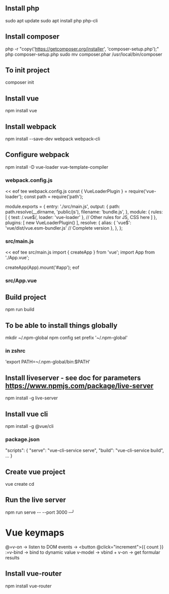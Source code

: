 ## Install php
sudo apt update
sudo apt install php php-cli
## Install composer
php -r "copy('https://getcomposer.org/installer', 'composer-setup.php');"
php composer-setup.php
sudo mv composer.phar /usr/local/bin/composer
## To init project
composer init

## Install vue
npm install vue
## Install webpack
npm install --save-dev webpack webpack-cli
## Configure webpack
npm install -D vue-loader vue-template-compiler
### webpack.config.js
<< eof tee webpack.config.js
const { VueLoaderPlugin } = require('vue-loader');
const path = require('path');

module.exports = {
  entry: './src/main.js',
  output: {
    path: path.resolve(__dirname, 'public/js'),
    filename: 'bundle.js',
  },
  module: {
    rules: [
      {
        test: /\.vue$/,
        loader: 'vue-loader'
      },
      // Other rules for JS, CSS here
    ]
  },
  plugins: [
    new VueLoaderPlugin()
  ],
  resolve: {
    alias: {
      'vue$': 'vue/dist/vue.esm-bundler.js' // Complete version
    },
  },
};

### src/main.js
<< eof tee src/main.js
import { createApp } from 'vue';
import App from './App.vue';

createApp(App).mount('#app');
eof

### src/App.vue
<template>
  <div id="app">
    {{ message }}
  </div>
</template>

<script>
export default {
  name: 'App',
  data() {
    return {
      message: 'Test Vue!'
    }
  }
}
</script>

<style>
/*  style here */
</style>

## Build project
npm run build
## To be able to install things globally 
mkdir ~/.npm-global
npm config set prefix '~/.npm-global'
### in zshrc
'export PATH=~/.npm-global/bin:$PATH'


## Install liveserver - see doc for parameters https://www.npmjs.com/package/live-server
npm install -g live-server
## Install vue cli
npm install -g @vue/cli
### package.json
"scripts": {
  "serve": "vue-cli-service serve",
  "build": "vue-cli-service build",
  ...
}
## Create vue project
vue create <project-name>
cd <project-name>
## Run the live server
npm run serve -- --port 3000                                                      ─╯

# Vue keymaps
@=v-on -> listen to DOM events -> <button @click="increment">{{ count }}</button>
:=v-bind -> bind to dynamic value
v-model -> vbind + v-on -> get formular results

## Install vue-router
npm install vue-router
